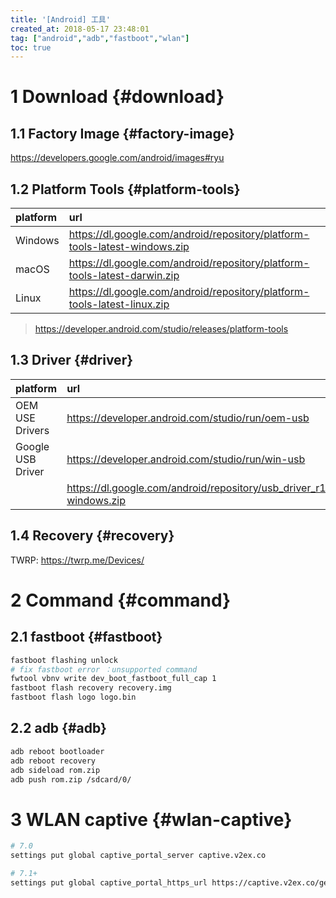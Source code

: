 ```yaml
---
title: '[Android] 工具'
created_at: 2018-05-17 23:48:01
tag: ["android","adb","fastboot","wlan"]
toc: true
---
```


# 1 Download {#download}
## 1.1 Factory Image {#factory-image}

<https://developers.google.com/android/images#ryu>

## 1.2 Platform Tools {#platform-tools}

| platform | url                                                                          |
| :------- | :--------------------------------------------------------------------------- |
| Windows  | <https://dl.google.com/android/repository/platform-tools-latest-windows.zip> |
| macOS    | <https://dl.google.com/android/repository/platform-tools-latest-darwin.zip>  |
| Linux    | <https://dl.google.com/android/repository/platform-tools-latest-linux.zip>   |

> <https://developer.android.com/studio/releases/platform-tools>
## 1.3 Driver {#driver}

| platform          | url                                                                   |
| :---------------- | :-------------------------------------------------------------------- |
| OEM USE Drivers   | <https://developer.android.com/studio/run/oem-usb>                    |
| Google USB Driver | <https://developer.android.com/studio/run/win-usb>                    |
|                   | <https://dl.google.com/android/repository/usb_driver_r12-windows.zip> |


## 1.4 Recovery {#recovery}


TWRP: <https://twrp.me/Devices/>

# 2 Command {#command}

## 2.1 fastboot {#fastboot}

```bash
fastboot flashing unlock
# fix fastboot error ：unsupported command 
fwtool vbnv write dev_boot_fastboot_full_cap 1
fastboot flash recovery recovery.img
fastboot flash logo logo.bin
```

## 2.2 adb {#adb}

```bash
adb reboot bootloader
adb reboot recovery
adb sideload rom.zip
adb push rom.zip /sdcard/0/
```

# 3 WLAN captive {#wlan-captive}

```bash
# 7.0
settings put global captive_portal_server captive.v2ex.co

# 7.1+
settings put global captive_portal_https_url https://captive.v2ex.co/generate_204
```
